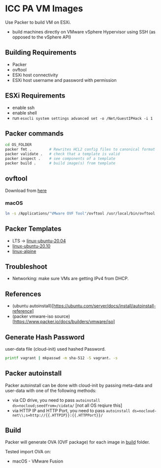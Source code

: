 # ICC PA VM Images

Use Packer to build VM on ESXi.

- build machines directly on VMware vSphere Hypervisor using SSH (as opposed to the vSphere API)

## Building Requirements

- Packer
- ovftool
- ESXi host connectivity
- ESXi host username and password with permission

## ESXi Requirements

- enable ssh
- enable shell
- run `esxcli system settings advanced set -o /Net/GuestIPHack -i 1`

## Packer commands

```bash
cd OS_FOLDER
packer fmt .        # Rewrites HCL2 config files to canonical format 
packer validate .   # check that a template is valid
packer inspect .    # see components of a template
packer build .      # build image(s) from template
```

## ovftool

Download from [here](https://my.vmware.com/group/vmware/downloads/details?downloadGroup=OVFTOOL441&productId=742)

### macOS

```bash
ln -s /Applications/"VMware OVF Tool"/ovftool /usr/local/bin/ovftool
```

## Packer Templates

- LTS -> [linux-ubuntu-20.04](./linux-ubuntu-20.04/)
- [linux-ubuntu-20.10](./linux-ubuntu-20.10/)
- [linux-alpine](./linux-alpine/)

## Troubleshoot

- Networking: make sure VMs are getting IPv4 from DHCP.

## References

- (ubuntu autoinstall)[https://ubuntu.com/server/docs/install/autoinstall-reference]
- (packer vmware-iso source)[https://www.packer.io/docs/builders/vmware/iso]

## Generate Hash Password

user-data file (cloud-init) used hashed Password.

```bash
printf vagrant | mkpasswd -m sha-512 -S vagrant. -s
```

## Packer autoinstall

Packer autoinstall can be done with cloud-init by  passing meta-data and user-data with one of the following methods:

- via CD drive, you need to pass `autoinstall ds=nocloud;seedfrom=/cidata/` [not all OS reqiure this]
- via HTTP IP and HTTP Port, you need to pass `autoinstall ds=nocloud-net\\;s=http://{{.HTTPIP}}:{{.HTTPPort}}/`

## Build

Packer will generate OVA (OVF package) for each image in [build](./build) folder.

Tested import OVA on:

- macOS - VMware Fusion
